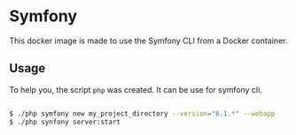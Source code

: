 # Symfony 

This docker image is made to use the Symfony CLI from a Docker container.

## Usage

To help you, the script `php` was created. It can be use for symfony cli.

```bash

$ ./php symfony new my_project_directory --version="6.1.*" --webapp
$ ./php synfony server:start

```
